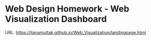 # Web Design Homework - Web Visualization Dashboard

URL: https://ilanamultak.github.io/Web_Visualization/landingpage.html
